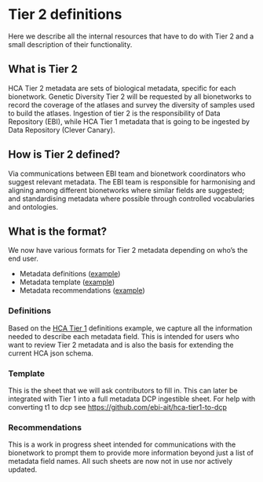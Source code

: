 # Tier 2 definitions
Here we describe all the internal resources that have to do with Tier 2 and a small description of their functionality.
## What is Tier 2
HCA Tier 2 metadata are sets of biological metadata, specific for each bionetwork. Genetic Diversity Tier 2 will be requested by all bionetworks to record the coverage of the atlases and survey the diversity of samples used to build the atlases.
Ingestion of tier 2 is the responsibility of Data Repository (EBI), while HCA Tier 1 metadata that is going to be ingested by Data Repository (Clever Canary). 

## How is Tier 2 defined?
Via communications between EBI team and bionetwork coordinators who suggest relevant metadata. The EBI team is responsible for harmonising and aligning among different bionetworks where similar fields are suggested; and standardising metadata where possible through controlled vocabularies and ontologies.

## What is the format?
We now have various formats for Tier 2 metadata depending on who’s the end user.
* Metadata definitions ([example](https://docs.google.com/spreadsheets/d/1OmpbVgfGvoS79Objur1UhFuddLAC0qcxF80nEbP5b0U/))
* Metadata template ([example](https://docs.google.com/spreadsheets/d/1hR0nWjAT2J4a6-WDMcXT89rBpqkaHU6ZY21wcmwUros/))
* Metadata recommendations ([example](https://docs.google.com/spreadsheets/d/119qDwfQMDbghqSUFobJWSURsG-vPC0e7nP4Aot30XCw/edit?gid=308906633#gid=308906633))
### Definitions
Based on the [HCA Tier 1](https://docs.google.com/spreadsheets/d/13oqRLh1awe7bClpX617_HQaoS8XPZV5JKPtPEff8-p4/edit?gid=1404414727#gid=1404414727) definitions example, we capture all the information needed to describe each metadata field.
This is intended for users who want to review Tier 2 metadata and is also the basis for extending the current HCA json schema.
### Template
This is the sheet that we will ask contributors to fill in. This can later be integrated with Tier 1 into a full metadata DCP ingestible sheet. 
For help with converting t1 to dcp see https://github.com/ebi-ait/hca-tier1-to-dcp
### Recommendations
This is a work in progress sheet intended for communications with the bionetwork to prompt them to provide more information beyond just a list of metadata field names. All such sheets are now not in use nor actively updated.